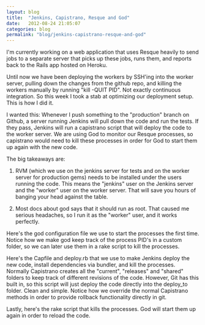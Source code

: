 ```yaml
---
layout: blog
title:  "Jenkins, Capistrano, Resque and God"
date:   2012-08-24 21:05:07
categories: blog
permalink: "blog/jenkins-capistrano-resque-and-god"
---
```


I'm currently working on a web application that uses Resque heavily to send jobs to a separate server that picks up these jobs, runs them, and reports back to the Rails app hosted on Heroku.

Until now we have been deploying the workers by SSH'ing into the worker server, pulling down the changes from the github repo, and killing the workers manually by running "kill -QUIT PID". Not exactly continuous integration. So this week I took a stab at optimizing our deployment setup. This is how I did it.

I wanted this: Whenever I push something to the "production" branch on Github, a server running Jenkins will pull down the code and run the tests. If they pass, Jenkins will run a capistrano script that will deploy the code to the worker server. We are using God to monitor our Resque processes, so capistrano would need to kill these processes in order for God to start them up again with the new code.

The big takeaways are: 

1) RVM (which we use on the jenkins server for tests and on the worker server for production gems) needs to be installed under the users running the code. This means the "jenkins" user on the Jenkins server and the "worker" user on the worker server. That will save you hours of banging your head against the table.

2) Most docs about god says that it should run as root. That caused me serious headaches, so I run it as the "worker" user, and it works perfectly.

Here's the god configuration file we use to start the processes the first time. Notice how we make god keep track of the process PID's in a custom folder, so we can later use them in a rake script to kill the processes.

<div class="wide-750">
  <script src="https://gist.github.com/3455396.js?file=god.rb"> </script>
</div>

Here's the Capfile and deploy.rb that we use to make Jenkins deploy the new code, install dependencies via bundler, and kill the processes. Normally Capistrano creates all the "current", "releases" and "shared" folders to keep track of different revisions of the code. However, Git has this built in, so this script will just deploy the code directly into the deploy_to folder. Clean and simple. Notice how we override the normal Capistrano methods in order to provide rollback functionality directly in git.

<div class="wide-750">
  <script src="https://gist.github.com/3455396.js?file=Capfile"> </script>
</div>

<div class="wide-750">
  <script src="https://gist.github.com/3455396.js?file=deploy.rb"> </script>
</div>

Lastly, here's the rake script that kills the processes. God will start them up again in order to reload the code.

<div class="wide-750">
  <script src="https://gist.github.com/3455396.js?file=Rakefile"> </script>
</div>